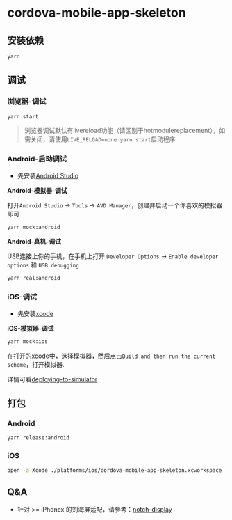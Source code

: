 # cordova-mobile-app-skeleton

## 安装依赖

```bash
yarn
```

## 调试

### 浏览器-调试

```bash
yarn start
```

> 浏览器调试默认有livereload功能（请区别于hotmodulereplacement），如需关闭，请使用`LIVE_RELOAD=none yarn start`启动程序

### Android-启动调试

- 先安装[Android Studio](https://developer.android.com/studio)

**Android-模拟器-调试**

打开`Android Studio` -> `Tools` -> `AVD Manager`，创建并启动一个你喜欢的模拟器即可

```bash
yarn mock:android
```

**Android-真机-调试**

USB连接上你的手机，在手机上打开 `Developer Options` -> `Enable developer options` 和 `USB debugging`

```bash
yarn real:android
```

### iOS-调试

- 先安装[xcode](https://cordova.apache.org/docs/en/latest/guide/platforms/ios/index.html)

**iOS-模拟器-调试**

```bash
yarn mock:ios
```

在打开的xcode中，选择模拟器，然后点击`Build and then run the current scheme`，打开模拟器.

详情可看[deploying-to-simulator](https://cordova.apache.org/docs/en/latest/guide/platforms/ios/index.html#deploying-to-simulator)


## 打包

### Android 

```bash
yarn release:android
```


### iOS 

```bash
open -a Xcode ./platforms/ios/cordova-mobile-app-skeleton.xcworkspace
```

## Q&A

- 针对 >= iPhonex 的刘海屏适配，请参考：[notch-display](https://blog.phonegap.com/displaying-a-phonegap-app-correctly-on-the-iphone-x-c4a85664c493)


